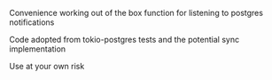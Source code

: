 Convenience working out of the box function for listening to postgres notifications

Code adopted from tokio-postgres tests and the potential sync implementation

Use at your own risk
